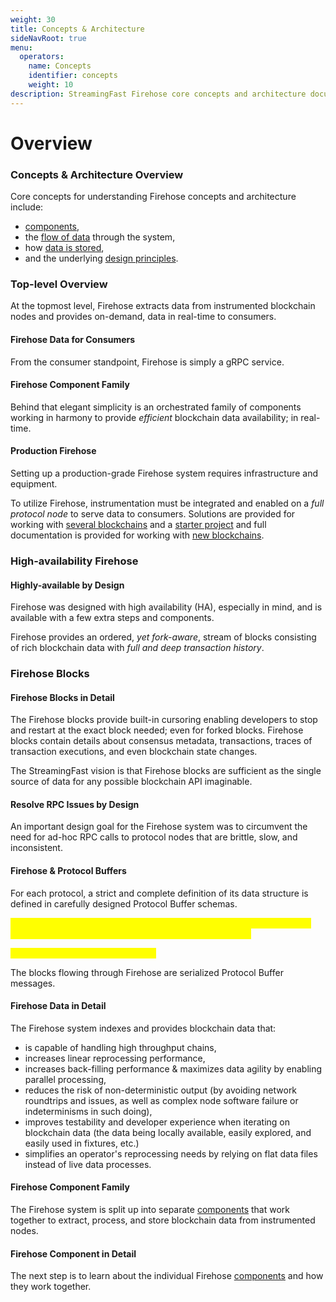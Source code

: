 ```yaml
---
weight: 30
title: Concepts & Architecture
sideNavRoot: true
menu:
  operators:
    name: Concepts
    identifier: concepts
    weight: 10
description: StreamingFast Firehose core concepts and architecture documentation
---
```


# Overview

### Concepts & Architecture Overview

Core concepts for understanding Firehose concepts and architecture include:&#x20;

* [components](components.md),&#x20;
* the [flow of data](data-flow.md) through the system,&#x20;
* how [data is stored](data-storage.md),&#x20;
* and the underlying [design principles](principles.md).

### Top-level Overview

At the topmost level, Firehose extracts data from instrumented blockchain nodes and provides on-demand, data in real-time to consumers.

#### Firehose Data for Consumers

From the consumer standpoint, Firehose is simply a gRPC service.&#x20;

#### Firehose Component Family

Behind that elegant simplicity is an orchestrated family of components working in harmony to provide _efficient_ blockchain data availability; in real-time.

#### Production Firehose

Setting up a production-grade Firehose system requires infrastructure and equipment.

To utilize Firehose, instrumentation must be integrated and enabled on a _full protocol node_ to serve data to consumers. Solutions are provided for working with [several blockchains](../integrate/firehose-setup.md) and a [starter project](../integrate-new-chains/firehose-starter.md) and full documentation is provided for working with [new blockchains](../integrate-new-chains/).

### High-availability Firehose

#### Highly-available by Design

Firehose was designed with high availability (HA), especially in mind, and is available with a few extra steps and components.

Firehose provides an ordered, _yet fork-aware_, stream of blocks consisting of rich blockchain data with _full and deep transaction history_.&#x20;

### Firehose Blocks

#### Firehose Blocks in Detail

The Firehose blocks provide built-in cursoring enabling developers to stop and restart at the exact block needed; even for forked blocks. Firehose blocks contain details about consensus metadata, transactions, traces of transaction executions, and even blockchain state changes.

The StreamingFast vision is that Firehose blocks are sufficient as the single source of data for any possible blockchain API imaginable.&#x20;

#### Resolve RPC Issues by Design

An important design goal for the Firehose system was to circumvent the need for ad-hoc RPC calls to protocol nodes that are brittle, slow, and inconsistent.

#### Firehose & Protocol Buffers

For each protocol, a strict and complete definition of its data structure is defined in carefully designed Protocol Buffer schemas.&#x20;

<mark style="color:yellow;">\[LINK to Ethereum block models, and Solana block models, etc, etc.. or a pointer to our docs where we discuss those block models.</mark>

_<mark style="color:yellow;">**\[slm:] WHERE ARE THESE LINKS?**</mark>_<mark style="color:yellow;">]</mark>

The blocks flowing through Firehose are serialized Protocol Buffer messages.

#### Firehose Data in Detail

The Firehose system indexes and provides blockchain data that:

* is capable of handling high throughput chains,
* increases linear reprocessing performance,
* increases back-filling performance & maximizes data agility by enabling parallel processing,
* reduces the risk of non-deterministic output (by avoiding network roundtrips and issues, as well as complex node software failure or indeterminisms in such doing),
* improves testability and developer experience when iterating on blockchain data (the data being locally available, easily explored, and easily used in fixtures, etc.)
* simplifies an operator's reprocessing needs by relying on flat data files instead of live data processes.

#### Firehose Component Family

The Firehose system is split up into separate [components](components.md) that work together to extract, process, and store blockchain data from instrumented nodes.

#### Firehose Component in Detail

The next step is to learn about the individual Firehose [components](components.md) and how they work together.&#x20;
